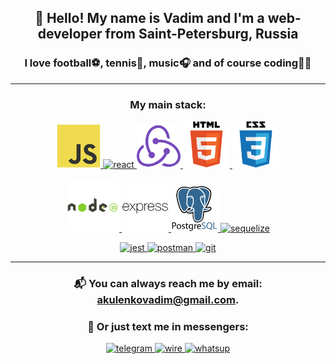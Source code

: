 <h2 align="center">👋 Hello! My name is Vadim and I'm a web-developer from Saint-Petersburg, Russia</h2>
<h3 align="center"> I love football⚽, tennis🎾, music🎧 and of course coding👨‍💻</h3>
<hr>
<h3 align="center">My main stack:</h3>
<p align="center"> <a href="https://www.javascript.com/" target="_blank" rel="noreferrer"> <img src="https://raw.githubusercontent.com/devicons/devicon/master/icons/javascript/javascript-original.svg" alt="javascript" width="70" height="70"/> </a>
<a href="https://reactjs.org/" target="_blank" rel="noreferrer"> <img src="https://cdn4.iconfinder.com/data/icons/logos-3/600/React.js_logo-512.png" alt="react" width="75" height="75"/> </a>
<a href="https://redux.js.org" target="_blank" rel="noreferrer"> <img src="https://raw.githubusercontent.com/devicons/devicon/master/icons/redux/redux-original.svg" alt="redux" width="70" height="70"/> </a> 
<a href="https://www.w3.org/html/" target="_blank" rel="noreferrer"> <img src="https://raw.githubusercontent.com/devicons/devicon/master/icons/html5/html5-original-wordmark.svg" alt="html5" width="75" height="75"/> </a> 
<a href="https://www.w3schools.com/css/" target="_blank" rel="noreferrer"> <img src="https://raw.githubusercontent.com/devicons/devicon/master/icons/css3/css3-original-wordmark.svg" alt="css3" width="75" height="75"/> </a>

<p align="center"> <a href="https://nodejs.org" target="_blank" rel="noreferrer"> <img src="https://raw.githubusercontent.com/devicons/devicon/master/icons/nodejs/nodejs-original-wordmark.svg" alt="nodejs" width="85" height="85"/> </a>
<a href="https://expressjs.com" target="_blank" rel="noreferrer"> <img src="https://raw.githubusercontent.com/devicons/devicon/master/icons/express/express-original-wordmark.svg" alt="express" width="75" height="75"/> </a>
<a href="https://www.postgresql.org" target="_blank" rel="noreferrer"> <img src="https://raw.githubusercontent.com/devicons/devicon/master/icons/postgresql/postgresql-original-wordmark.svg" alt="postgresql" width="75" height="75"/> </a>
<a align="left"> <a href="https://sequelize.org/" target="_blank" rel="noreferrer"> <img src="https://cdn.iconscout.com/icon/free/png-256/sequelize-3-1175091.png" alt="sequelize" width="85" height="85"/> </a> </p>

<p align="center"> <a href="https://jestjs.io" target="_blank" rel="noreferrer"> <img src="https://www.vectorlogo.zone/logos/jestjsio/jestjsio-icon.svg" alt="jest" width="70" height="70"/> </a>
<a href="https://postman.com" target="_blank" rel="noreferrer"> <img src="https://www.vectorlogo.zone/logos/getpostman/getpostman-icon.svg" alt="postman" width="70" height="70"/> </a>
<a href="https://git-scm.com/" target="_blank" rel="noreferrer"> <img src="https://www.vectorlogo.zone/logos/git-scm/git-scm-icon.svg" alt="git" width="73" height="73"/> </a> 
<hr>
<h3 align="center"> 📬 You can always reach me by email: <u style="text-decoration: underline">akulenkovadim@gmail.com</u>.</h3>
<h3 align="center"> 💬 Or just text me in messengers:</h3>
<p align="center"><a href="https://t.me/VadimAkulenko" target="_blank" rel="noreferrer"> <img src="https://upload.wikimedia.org/wikipedia/commons/thumb/8/83/Telegram_2019_Logo.svg/1200px-Telegram_2019_Logo.svg.png" alt="telegram" width="50" height="50"/> </a>
<a href="https://account.wire.com/user-profile/?id=F67E25DE-04D7-4C21-BC19-A0EF65219E28" target="_blank" rel="noreferrer"> <img src="https://is2-ssl.mzstatic.com/image/thumb/Purple112/v4/db/20/e1/db20e1d7-0ad7-7932-f5cf-a916dd51a53b/electron.png/1200x630bb.png" alt="wire" width="55" height="55"/> </a>
<a href="https://wa.me/79110917357" target="_blank" rel="noreferrer"> <img src="https://cdn2.iconfinder.com/data/icons/social-messaging-ui-color-shapes-2-free/128/social-whatsapp-circle-512.png" alt="whatsup" width="50" height="50"/> </a> </p>

